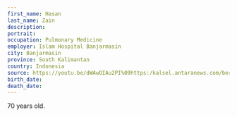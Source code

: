 ```yaml
---
first_name: Hasan
last_name: Zain
description: 
portrait: 
occupation: Pulmonary Medicine
employer: Islam Hospital Banjarmasin
city: Banjarmasin
province: South Kalimantan
country: Indonesia
source: https://youtu.be/dWAwOIAu2PI%09https:/kalsel.antaranews.com/berita/160124/dokter-hasan-zain-meninggal-karena-corona
birth_date: 
death_date: 
---
```


70 years old.